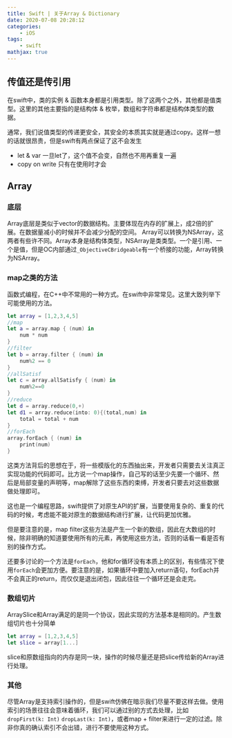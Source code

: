 ```yaml
---
title: Swift | 关于Array & Dictionary
date: 2020-07-08 20:28:12
categories:
    - iOS
tags: 
    - swift
mathjax: true
---
```


## 传值还是传引用
在swift中，类的实例 & 函数本身都是引用类型。除了这两个之外，其他都是值类型。这里的其他主要指的是结构体 & 枚举，数组和字符串都是结构体类型的数据。

通常，我们说值类型的传递更安全，其安全的本质其实就是通过copy。这样一想的话就很昂贵，但是swift有两点保证了这不会发生
- let & var 一旦let了，这个值不会变，自然也不用再重复一遍
- copy on write 只有在使用时才会
<!--more-->
## Array
### 底层
Array底层是类似于vector的数据结构。主要体现在内存的扩展上，成2倍的扩展。在数据量减小的时候并不会减少分配的空间。
Array可以转换为NSArray，这两者有些许不同。Array本身是结构体类型，NSArray是类类型。一个是引用、一个是值，但是OC内部通过`_ObjectiveCBridgeable`有一个桥接的功能，Array转换为NSArray。

### map之类的方法
函数式编程，在C++中不常用的一种方式。在swift中非常常见。这里大致列举下可能使用的方法。

```swift
let array = [1,2,3,4,5]
//map
let a = array.map { (num) in
    num * num
}
//filter
let b = array.filter { (num) in
    num%2 == 0
}
//allSatisf
let c = array.allSatisfy { (num) in
    num%2==0
}
//reduce
let d = array.reduce(0,+)
let d1 = array.reduce(into: 0){(total,num) in
    total = total + num
}
//forEach
array.forEach { (num) in
    print(num)
}
```

这类方法背后的思想在于，将一些模版化的东西抽出来，开发者只需要去关注真正实现功能的代码即可。比方说一个map操作，自己写的话至少先要一个循环、然后是局部变量的声明等，map解除了这些东西的束缚，开发者只要去对这些数据做处理即可。

这也是一个编程思路，swift提供了对原生API的扩展，当要使用复杂的、重复的代码的时候，考虑能不能对原生的数据结构进行扩展，让代码更加优雅。

但是要注意的是，map filter这些方法是产生一个新的数组，因此在大数组的时候，除非明确的知道要使用所有的元素，再使用这些方法，否则的话看一看是否有别的操作方式。

还要多讨论的一个方法是`forEach`，他和for循环没有本质上的区别，有些情况下使用`forEach`会更加方便。要注意的是，如果循环中要加入return语句，forEach并不会真正的return，而仅仅是退出闭包，因此往往一个循环还是会走完。

### 数组切片
ArraySlice和Array满足的是同一个协议，因此实现的方法基本是相同的。产生数组切片也十分简单
```swift
let array = [1,2,3,4,5]
let slice = array[1...]
```
slice和原数组指向的内存是同一块，操作的时候尽量还是把slice传给新的Array进行处理。

### 其他
尽管Array是支持索引操作的，但是swift仿佛在暗示我们尽量不要这样去做。使用索引的场景往往会意味着循环，我们可以通过别的方式去处理，比如`dropFirst(k: Int)` `dropLast(k: Int)`，或者map + filter来进行一定的过滤。除非你真的确认索引不会出错，进行不要使用这种方式。